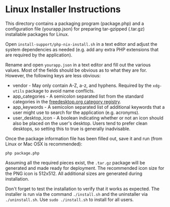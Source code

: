 Linux Installer Instructions
============================

This directory contains a packaging program (package.php) and a configuration file (yourapp.json) for preparing tar-gzipped (.tar.gz) installable packages for Linux.

Open `install-support/php-nix-install.sh` in a text editor and adjust the system dependencies as needed (e.g. add any extra PHP extensions that are required by the application).

Rename and open `yourapp.json` in a text editor and fill out the various values.  Most of the fields should be obvious as to what they are for.  However, the following keys are less obvious:

* vendor - May only contain A-Z, a-z, and hyphens.  Required by the `xdg-utils` package to avoid name conflicts.
* app_categories - A semicolon separated list from the standard categories in the [freedesktop.org category registry](https://specifications.freedesktop.org/menu-spec/menu-spec-latest.html#category-registry).
* app_keywords - A semicolon separated list of additional keywords that a user might use to search for the application (e.g. acronyms).
* user_desktop_icon - A boolean indicating whether or not an icon should also be placed on the user's desktop.  Users tend to prefer clean desktops, so setting this to true is generally inadvisable.

Once the package information file has been filled out, save it and run (from Linux or Mac OSX is recommended):

```
php package.php
```

Assuming all the required pieces exist, the `.tar.gz` package will be generated and made ready for deployment.  The recommended icon size for the PNG icon is 512x512.  All additional sizes are generated during installation.

Don't forget to test the installation to verify that it works as expected.  The installer is run via the command `./install.sh` and the uninstaller via `./uninstall.sh`.  Use `sudo ./install.sh` to install for all users.